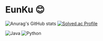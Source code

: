 # EunKu 😊
![Anurag's GitHub stats](https://github-readme-stats.vercel.app/api?username=kangeunku&show_icons=true&theme=radical)
[![Solved.ac Profile](http://mazassumnida.wtf/api/v2/generate_badge?boj=kegoo1997)](https://solved.ac/kegoo1997/)

![Java](https://img.shields.io/badge/Java-007396.svg?&style=for-the-badge&logo=Java&logoColor=white)
![Python](https://img.shields.io/badge/Python-3776AB.svg?&style=for-the-badge&logo=Java&logoColor=white)
